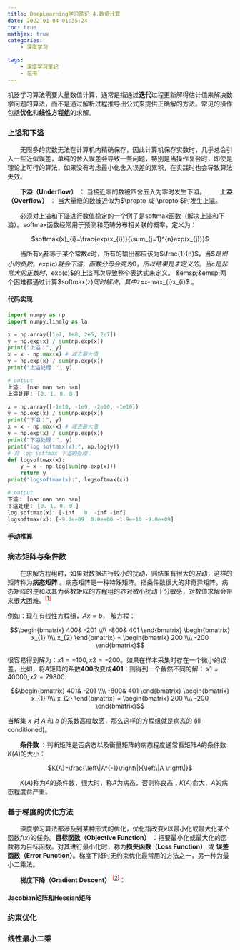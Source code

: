 ```yaml
---
title: DeepLearning学习笔记-4.数值计算
date: 2022-01-04 01:35:24
toc: true
mathjax: true
categories:
    - 深度学习

tags:
    - 深度学习笔记
    - 花书
---
```


机器学习算法需要大量数值计算，通常是指通过**迭代**过程更新解得估计值来解决数学问题的算法，而不是通过解析过程推导出公式来提供正确解的方法。常见的操作包括**优化**和**线性方程组**的求解。

<!--more-->

### 上溢和下溢

&emsp;&emsp;无限多的实数无法在计算机内精确保存，因此计算机保存实数时，几乎总会引入一些近似误差，单纯的舍入误差会导致一些问题，特别是当操作复合时，即使是理论上可行的算法，如果没有考虑最小化舍入误差的累积，在实践时也会导致算法失效。

&emsp;&emsp;**下溢（Underflow）** ： 当接近零的数被四舍五入为零时发生下溢。
&emsp;&emsp;**上溢（Overflow）** ： 当大量级的数被近似为$\propto $或$-\propto $时发生上溢。

&emsp;&emsp;必须对上溢和下溢进行数值稳定的一个例子是softmax函数（解决上溢和下溢）。softmax函数经常用于预测和范畴分布相关联的概率，定义为：

<center>$softmax(x)_{i}=\frac{exp(x_{i})}{\sum_{j=1}^{n}exp(x_{j})}$</center>

&emsp;&emsp;当所有$x_{i}$都等于某个常数$c$时，所有的输出都应该为$\frac{1}{n}$，当$$是很小的负数，$exp(c)$就会下溢，函数分母会变为0，所以结果是未定义的。当$c$是非常大的正数时，$exp(c)$的上溢再次导致整个表达式未定义。
&emsp;&emsp;两个困难都通过计算$softmax(z)$同时解决，其中$z=x-max_{i}x_{i}$ 。

#### 代码实现

```python
import numpy as np
import numpy.linalg as la
```

```python
x = np.array([1e7, 1e8, 2e5, 2e7])
y = np.exp(x) / sum(np.exp(x))
print("上溢：", y)
x = x - np.max(x) # 减去最大值
y = np.exp(x) / sum(np.exp(x))
print("上溢处理：", y)

# output
上溢： [nan nan nan nan]
上溢处理： [0. 1. 0. 0.]
```

```python
x = np.array([-1e10, -1e9, -2e10, -1e10])
y = np.exp(x) / sum(np.exp(x))
print("下溢：", y)
x = x - np.max(x) # 减去最大值
y = np.exp(x) / sum(np.exp(x))
print("下溢处理：", y)
print("log softmax(x):", np.log(y))
# 对 log softmax 下溢的处理：
def logsoftmax(x):
    y = x - np.log(sum(np.exp(x)))
    return y
print("logsoftmax(x):", logsoftmax(x))

# output
下溢： [nan nan nan nan]
下溢处理： [0. 1. 0. 0.]
log softmax(x): [-inf   0. -inf -inf]
logsoftmax(x): [-9.0e+09  0.0e+00 -1.9e+10 -9.0e+09]
```

#### 手动推算

### 病态矩阵与条件数

&emsp;&emsp;在求解方程组时，如果对数据进行较小的扰动，则结果有很大的波动，这样的矩阵称为**病态矩阵** 。病态矩阵是一种特殊矩阵。指条件数很大的非奇异矩阵。病态矩阵的逆和以其为系数矩阵的方程组的界对微小扰动十分敏感，对数值求解会带来很大困难。<font color="#ff0000"><sup>[[1][1]]</sup></font>

例如：现在有线性方程组，$Ax = b$， 解方程：

<center>
$$\begin{bmatrix}
 400& -201 \\\\
 -800& 401
\end{bmatrix}
\begin{bmatrix}
x_{1} \\\\
x_{2}
\end{bmatrix} = 
\begin{bmatrix}
200 \\\\
-200
\end{bmatrix}$$
</center>

很容易得到解为：$x1 = -100, x2 = -200$。如果在样本采集时存在一个微小的误差，比如，将$A$矩阵的系数**400**改变成**401**：则得到一个截然不同的解： $x1 = 40000, x2 = 79800$.

<center>
$$\begin{bmatrix}
 401& -201 \\\\
 -800& 401
\end{bmatrix}
\begin{bmatrix}
x_{1} \\\\
x_{2}
\end{bmatrix} = 
\begin{bmatrix}
200 \\\\
-200
\end{bmatrix}$$
</center>

当解集 $x$ 对 $A$ 和 $b$ 的系数高度敏感，那么这样的方程组就是病态的 (ill-conditioned)。

&emsp;&emsp;**条件数** ：判断矩阵是否病态以及衡量矩阵的病态程度通常看矩阵$A$的条件数$K(A)$的大小：

<center>$K(A)=\frac{\left\|A^{-1}\right\|}{\left\|A \right\|}$</center>

&emsp;&emsp;$K(A)$称为$A$的条件数，很大时，称$A$为病态，否则称良态；$K(A)$俞大，$A$的病态程度俞严重。

### 基于梯度的优化方法

&emsp;&emsp;深度学习算法都涉及到某种形式的优化，优化指改变$x$以最小化或最大化某个函数$f(x)$的任务。**目标函数（Objective Function）** ：把要最小化或最大化的函数称为目标函数。对其进行最小化时，称为**损失函数（Loss Function）** 或 **误差函数（Error Function）**。梯度下降时无约束优化最常用的方法之一，另一种为最小二乘法。

&emsp;&emsp;**梯度下降（Gradient Descent）** <font color="#ff0000"><sup>[[2][2]]</sup></font>： 


#### Jacobian矩阵和Hessian矩阵

### 约束优化

### 线性最小二乘



[1]:https://www.pianshen.com/article/459993619/
[2]:https://www.cnblogs.com/pinard/p/5970503.html
[3]:https://www.zhihu.com/question/305638940